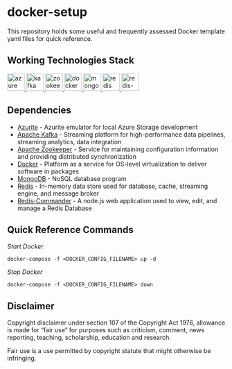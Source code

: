 # docker-setup

This repository holds some useful and frequently assessed Docker template yaml files for quick reference. 

## Working Technologies Stack

<p align="left"> 
  <a href="https://learn.microsoft.com/en-us/azure/storage/common/storage-use-azurite?tabs=visual-studio" target="_blank"> <img src="https://upload.wikimedia.org/wikipedia/commons/f/fa/Microsoft_Azure.svg" alt="azure" width="40" height="40"/> </a> 
  <a href="https://kafka.apache.org/" target="_blank"> <img src="https://upload.wikimedia.org/wikipedia/commons/0/05/Apache_kafka.svg" alt="kafka" width="40" height="40"/> </a> 
  <a href="https://zookeeper.apache.org/" target="_blank"> <img src="https://upload.wikimedia.org/wikipedia/commons/7/77/Apache_ZooKeeper_logo.svg" alt="zookeeper" width="40" height="40"/> </a> 
  <a href="https://www.docker.com/" target="_blank"> <img src="https://www.docker.com/wp-content/uploads/2022/03/vertical-logo-monochromatic.png" alt="docker" width="40" height="40"/> </a> 
  <a href="https://www.mongodb.com/atlas/database" target="_blank"> <img src="https://cdn.worldvectorlogo.com/logos/mongodb-icon-1.svg" alt="mongo" width="40" height="40"/> </a>
  <a href="https://redis.io/" target="_blank"> <img src="https://upload.wikimedia.org/wikipedia/commons/6/64/Logo-redis.svg" alt="redis" width="40" height="40"/> </a> 
  <a href="https://joeferner.github.io/redis-commander/" target="_blank"> <img src="https://api.mogenius.com/file/id/b4b8746b-8ec2-4c64-b80c-00d41a0c985e" alt="redis-commander" width="40" height="40"/> </a>
</p>

## Dependencies
* [Azurite](https://hub.docker.com/_/microsoft-azure-storage-azurite) - Azurite emulator for local Azure Storage development
* [Apache Kafka](https://kafka.apache.org/) - Streaming platform for high-performance data pipelines, streaming analytics, data integration 
* [Apache Zookeeper](https://zookeeper.apache.org/) - Service for maintaining configuration information and providing distributed synchronization
* [Docker](https://www.docker.com/) - Platform as a service for OS-level virtualization to deliver software in packages
* [MongoDB](https://www.mongodb.com/) - NoSQL database program
* [Redis](https://redis.io/) - In-memory data store used for database, cache, streaming engine, and message broker
* [Redis-Commander](https://joeferner.github.io/redis-commander/)  - A node.js web application used to view, edit, and manage a Redis Database

## Quick Reference Commands

*Start Docker*
```console
docker-compose -f <DOCKER_CONFIG_FILENAME> up -d
```

*Stop Docker*
```console
docker-compose -f <DOCKER_CONFIG_FILENAME> down
```

## Disclaimer

Copyright disclaimer under section 107 of the Copyright Act 1976, 
allowance is made for “fair use” for purposes such as criticism, 
comment, news reporting, teaching, scholarship, education and research.

Fair use is a use permitted by copyright statute that might otherwise 
be infringing.
